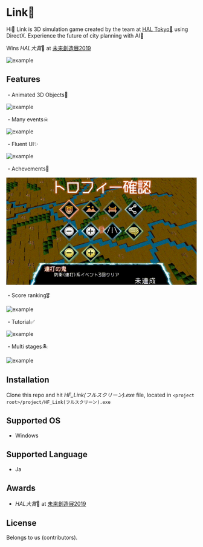 # Link🏢

Hi👋 Link is 3D simulation game created by the team at [HAL Tokyo🏫](https://www.hal.ac.jp/tokyo) using DirectX.
Experience the future of city planning with AI🤖

Wins *HAL大賞*🏅 at [未来創造展2019](https://www.hal.ac.jp/tokyo/campuslife/ms2019)
 
![example](https://github.com/natsuk4ze/link/blob/master/readme_assets/example.gif)

## Features

・Animated 3D Objects👏

![example](https://github.com/natsuk4ze/link/blob/master/readme_assets/mateorite.gif)

・Many events☠

![example](https://github.com/natsuk4ze/link/blob/master/readme_assets/atrantise.gif)

・Fluent UI✨

![example](https://github.com/natsuk4ze/link/blob/master/readme_assets/ui.gif)

・Achevements📛

![example](https://github.com/natsuk4ze/link/blob/master/readme_assets/achivements.gif)

・Score ranking🎖

![example](https://github.com/natsuk4ze/link/blob/master/readme_assets/score.gif)

・Tutorial✅

![example](https://github.com/natsuk4ze/link/blob/master/readme_assets/tutorial.gif)

・Multi stages🏝

![example](https://github.com/natsuk4ze/link/blob/master/readme_assets/stage.gif)

## Installation

Clone this repo and hit _HF_Link(フルスクリーン).exe_ file, located in
`<project root>/project/HF_Link(フルスクリーン).exe`

## Supported OS

* Windows

## Supported Language

* Ja

## Awards

* *HAL大賞*🏅 at [未来創造展2019](https://www.hal.ac.jp/tokyo/campuslife/ms2019)

## License

Belongs to us (contributors).

